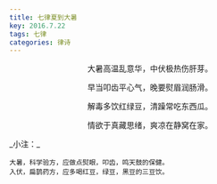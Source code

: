 ```yaml
---
title: 七律夏到大暑
key: 2016.7.22
tags: 七律
categories: 律诗
---
```


<p align="center">大暑高温乱意华，中伏极热伤肝芽。
</p>
<p align="center">早当叩齿平心气，晚要熨眉润肠滑。
</p>
<p align="center">解毒多饮红绿豆，清躁常吃东西瓜。
</p>
<p align="center">情欲于真藏思绪，爽凉在静窝在家。
</p>
_小注：_

```
大暑，科学验方，应做点熨眼，叩齿，鸣天鼓的保健。
入伏，扁鹊药方，应多喝红豆，绿豆，黑豆的三豆饮。
```